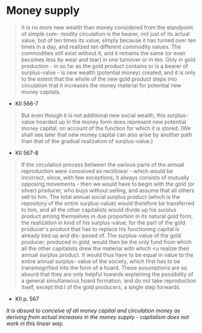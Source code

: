 # Money supply

> It is no more new   wealth than money considered from the standpoint of simple com-  modity circulation is the bearer, not just of its actual value, but of ten   times its value, simply because it has turned over ten times in a day, and realized ten different commodity values. The commodities still exist   without it, and it remains the same (or even becomes less by wear and   tear) in one turnover or in ten. Only in gold production - in so far as   the gold product contains or is a bearer of surplus-value - is new   wealth (potential money) created, and it is only to the extent that the   whole of the new gold product steps into circulation that it increases   the money material for potential new money capitals.
- KII 566-7

> But even though it is not additional new social wealth, this surplus-  value hoarded up in the money form does represent new potential   money capital, on account of the function for which it is stored. (We   shall see later that new money capital can also arise by another path   than that of the gradual realization of surplus-value.)
- KII 567-8

> If the circulation process between the various parts of the annual   reproduction were conceived as rectilinear - which would be incorrect,   since, with few exceptions, it always consists of mutually opposing   movements - then we would have to begin with the gold (or silver)   producer, who buys without selling, and assume that all others sell to   him. The total annual social surplus product (which is the repository   of the entire surplus-value) would therefore be transferred to him, and   all the other capitalists would divide up his surplus product among   themselves in due proportion in its natural gold form, the realization   in kind of his surplus-value; for the part of the gold producer's product   that has to replace his functioning capital is already tied up and dis-  posed of. The surplus-value of the gold producer, produced in gold,   would then be the only fund from which all the other capitalists drew   the material with which <u realize their annual surplus product. It   would thus have to be equal in value to the entire annual surplus-  value of the society, which first has to be transmogrified into the form   of a hoard. These assumptions are so absurd that they are only helpful   towards explaining the possibility of a general simultaneous hoard   formation, and do not take reproduction itself, except thd.l of the gold   producers, a single step forwards.

- KII p. 567

_It is absurd to conceive of all money capital and circulation money as deriving from actual increases in the money supply - capitalism does not work in this linear way._


